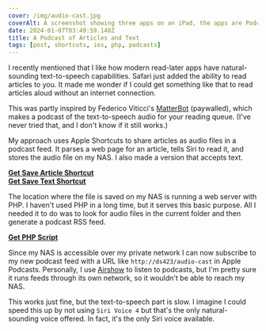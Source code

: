 ```yaml
---
cover: /img/audio-cast.jpg
coverAlt: A screenshot showing three apps on an iPad, the apps are Podcasts, Shortcuts, and Files demonstrating the setup for this post
date: 2024-01-07T03:49:59.148Z
title: A Podcast of Articles and Text
tags: [post, shortcuts, ios, php, podcasts]
---
```


I recently mentioned that I like how modern read-later apps have natural-sounding text-to-speech capabilities. Safari just added the ability to read articles to you. It made me wonder if I could get something like that to read articles aloud without an internet connection.

This was partly inspired by Federico Viticci's [MatterBot](https://club.macstories.net/posts/take-control-of-your-matter-queue-with-matterbot) (paywalled), which makes a podcast of the text-to-speech audio for your reading queue. (I've never tried that, and I don't know if it still works.)

My approach uses Apple Shortcuts to share articles as audio files in a podcast feed. It parses a web page for an article, tells Siri to read it, and stores the audio file on my NAS. I also made a version that accepts text.

[**Get Save Article Shortcut**](https://www.icloud.com/shortcuts/394cac98b3eb4f359637ae6282b2d701)   
[**Get Save Text Shortcut**](https://www.icloud.com/shortcuts/2d6fc7b6f4664fcc9422b23f22bd8122)

The location where the file is saved on my NAS is running a web server with PHP. I haven't used PHP in a long time, but it serves this basic purpose. All I needed it to do was to look for audio files in the current folder and then generate a podcast RSS feed.

[**Get PHP Script**](https://paste.melanie.lol/audio-cast.php)

Since my NAS is accessible over my private network I can now subscribe to my new podcast feed with a URL like `http://ds423/audio-cast` in Apple Podcasts. Personally, I use [Airshow](https://feedbin.com/airshow) to listen to podcasts, but I'm pretty sure it runs feeds through its own network, so it wouldn't be able to reach my NAS.

This works just fine, but the text-to-speech part is slow. I imagine I could speed this up by not using `Siri Voice 4` but that's the only natural-sounding voice offered. In fact, it's the only Siri voice available.